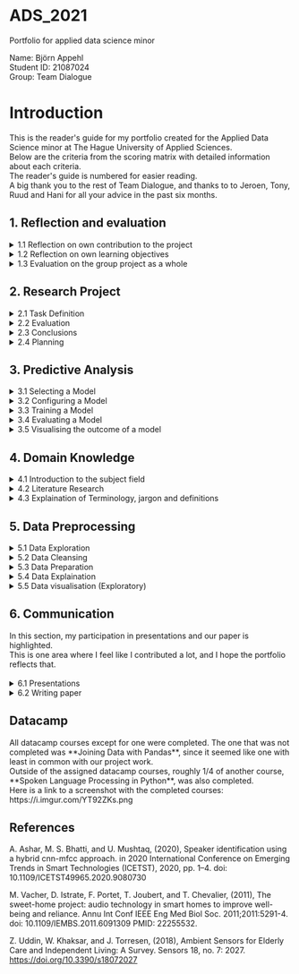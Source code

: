 # ADS_2021
Portfolio for applied data science minor

Name: Björn Appehl <br>
Student ID: 21087024 <br>
Group: Team Dialogue

<h1> Introduction </h1>
This is the reader's guide for my portfolio created for the Applied Data Science minor at The Hague University of Applied Sciences.   <br>
Below are the criteria from the scoring matrix with detailed information about each criteria.   <br>
The reader's guide is numbered for easier reading. <br>
A big thank you to the rest of Team Dialogue, and thanks to to Jeroen, Tony, Ruud and Hani for all your advice in the past six months.

<h2> 1. Reflection and evaluation </h2>

<details>
<summary> 1.1 Reflection on own contribution to the project </summary>

- Situation:  Our project group consisted of 6 members, and we worked with audio data to detect conversation for the Smart Teddy Bear project. We all worked together to ensure everyone would get hands-on experience with every aspect of the project work, although this was hard to realize and in the end some work ended up being unevenly distributed. Since I don't have a great deal of experience writing code, I was a little out of the loop at the end of the project when the code we had for our CNN's became more and more complex. However, at that point I took on other duties which helped the group as a whole but did not give me as much programming experience as some others.

- Task: My tasks in the group varied, early on there was a lot of hands-on with coding simple models. One example is creating a model together with David that ended up being the first real algorithm the group used, since it had the best results at that stage. Later on I started exploring different datasets and drew up some requirements and comparisons for the datasets we ended up using. As the groups priorities shifted, I found myself taking on a lot of presentations and other communication duties along with writing the paper, since we had other people who were simply better at crunching code and it became a matter of time in the final stages. I also helped David & Maria who gave the learning lab feedback and suggestions for topics for them to cover, however I didn't end up taking part in presenting our learning lab. 
  
- Activities: The first model I created in the minor was a Logistic Regression model which was based on transcripts from a TV show. The models purpose was to estimate which line was most likely being said by which speaker. On top of this, I was also splicing audio, normalizing sound levels and transforming our datasets to be more difficult. I helped streamline our data pipeline, unfortunately I finished it right when we shifted to using numpy arrays instead of image data, so it was in the end not necessary. These are only some examples of what I did and you can read more about it below.

- Result: For the presentations I was a part of, I created a lot of the slides along with the overall layout of the powerpoints. I helped other group members in taking care of the Scrum board on Taiga, and during the period in which I was scrummaster I took care of this mostly single-handedly. The code I wrote early on was a simple logistic regression model that was later converted to take audio data as input, however at that point the model also had to change since RFC gave better accuracy. My work on the dataset helped us get good data quite early on the project, which I see as a great benefit for our neural networks.

- Reflect: The contributions I made to the project gave me a much better understanding of data science as a whole. While I am not ready to explore a career in the field, I have a strong feeling that the techniques and methods used in this minor will be of use to me in a professional setting. I regret not being a bigger part of the learning lab our group gave, since it would have been a good chance to expand my own knowledge in the domain. 
 
</details>
  
  

<details>
<summary> 1.2 Reflection on own learning objectives</summary>
  
- 
  
</details>

<details>
<summary> 1.3 Evaluation on the group project as a whole</summary>
  
- Situation:Right from the start, our group contained a lot of different skill sets and this showed during our project. Some were better at writing code, while some had more experience in working with Scrum or other benefitial traits. The cohesion was always quite high in my opinion, and there was never any conflict in the group. Early on, we made it clear what we expect from eachother in terms of workload (i.e not scheduling project work on weekends or after 5pm), punctuality, etc, which helped us work more effectively and better as a group.

- Task: For the duration of the entire project, the workload of all members shifted depending on what stage the project was in. Despite this, some ended up doing a lot more coding than some others, but everyone still partook in presentations and communication along with participating on writing the paper. While everyone did get a little bit of experience in all areas, the workload could have been changed to avoid this. However we wanted to avoid a set schedule with responsibilities in order to not have a member doing something they would rather not do. An unmotivated member working on a task just because it has been assigned to them is not always optimal, in our case we instead focused on everyone doing what they wanted to do based on the current workload at the time.

- Activities: Our application of Scrum consisted of daily online standups, which we had mostly every weekday for the minor unless something else was said. We still had physical standup meetings on days where we were all gathering to work at campus. These 'working days' on campus became quite central in our work, and 2-3 days every week was spent on campus. 

- Results: I, and I belive all other group members, are happy with the results we achieved. Not only are we happy with the algoithm, which gives great results as far as we can see, we also achieved the results working in a sustainable and reasonable pace with little conflict or unnecessary stress. 

- Reflection: I'm sure none of our group members are finishing this minor without having learned something. The distribution of workload in retrospect was, according to me, a very good way to make sure noone is understimulated or has too much to do. While it took a few weeks to get this running smoothly, mostly due to all members getting to know eachother and their skill sets, it ended up being very benefitial for us. If I were to do this project again, I would happily work with the same group in the same manner as we did. The working days on campus was, according to me, a big factor in our projects success and helped us work better together and make social connections.

  
</details>



<h2> 2. Research Project </h2>

<details>
<summary> 2.1 Task Definition</summary>
  
My contribution: I gave feedback and discussed with the group members (David & Maria, who had created the initial draft) about which research questions we should keep, and which questions we should move forward with. Here is a link to a very early draft of our paper with the questions still in there, the "answers" to each question on page 2 is typed by me and was used for reference later on in the project. 
  https://drive.google.com/file/d/1tm8MRCr17ix6i32tT9nXcVKYS6k9HhKh/view?usp=sharing <br>
  
  I was mostly working on our datasets when our first drafts of the research paper was created, so as soon as I finished work on the dataset I helped out with the questions. Below are some examples of questions that made it, and those that did not (along with our reasoning):
  
 - How can we detect multiple voices from audio data? <br>
This question was central in the project, since the context for our project consists of defining when conversation is happening. Detecting multiple voices makes the difference between a monologue and an actual conversation and is very important for the end result.
  
 - Which characteristics make a conversation?<br>
This question has a lot to do with the one above it. We ultimately decided that a minimum grade of participation from at least two speakers is necessary to constitute a conversation. We had to discuss this with the problem owner several times, as we didn't want to make assumptions ourselves. If we simply regarded any dialogue between people regardless of speech duration per speaker, this could have given different results.
  
 - Can we detect if the dementia patient is speaking on the phone?<br>
This question was considered to be out of scope. There are probably easier ways to determine when an elderly person is using their phone than only listening to them speak, and we wanted to focus on specifically conversation in a physical setting.

- Can we detect if the person speaking is physically present?<br>
This question was ultimately decided to be out of scope, but it did come up for discussion a few times. Essentially, a voice being played from a speaker will most likely not have the same range as a human speaking. This makes it possible - in theory, we never got far enough to actually work on it - to determine when a voice is "fake" or "real". This is a suitable area for further research in my opinion, since we never had time to try it out the results would be very interesting.
</details>


<details>
<summary> 2.2 Evaluation</summary>
My contribution: For the paper, I gave some ideas for future work with our prototype. I put this in the paper so other group members could also put ideas in, and build off mine if they agree. 
  Here is an early draft of our paper where on page 5, my first ideas for future work are listed: https://drive.google.com/file/d/1_IV_NqUBWdRstXnUaXdXFCy66YA4UpWQ/view?usp=sharing
  
  A few of them include:
  
  - Comparing the accuracy of our speaker differentiation model with human results. This could be done by a study where correspondants listen to short clips of speech and asses whether all clips are said by the same speaker or not. It would be very interesting to see if humans or the model perform better if voices are very similar for instance. Since our research has only measured the accuracy of our model,  a "human" accuracy score would be an interesting metric to consider. 
  Link to this 
  
  - Since the model for speaker differentation came to be quite complex, it would be interesting to see new projects which aims to identify the elderly person's voice. Samples might be collected over a period of time and eventually could be used to compare all detected speech to the patient themselves, instead of always comparing every segment.
</details>
  
  
<details>
<summary> 2.3 Conclusions</summary>
  My conclusions from this project are that it is indeed possible to use data science techniques (in our case, convolutional neural networks) to detect conversation to some degree. By converting audio data to MFCC's, and feeding them through two neural networks, we can with 89% (for detecting speech) and 94% (for detecting changes in speaker) accuracy determine if a conversation is happening. Of course, our algorithm is not perfect, and there will be many situations where it does not work properly. For instance, if the other half of the conversation is taking place over the phone. With the final product, that combines the first and second model, I would say we have results that support our research problem "”How can data science techniques detect if there is a conversation between at least two people by analyzing audio files?”" and can now state that by using CNNs, MFCC data format and measuring speaker activity & speech duration, data science techniques can detect conversation. The data format of input data can impact the results a lot, which is why we ended up not using images for our final version.
  
</details>
  
  
<details>
<summary> 2.4 Planning</summary>
 My contribution: I, along with Leander Loomans, were in charge of documentation. This included taking notes whenever important information was recieved from teachers or the problem owner (or internal meetings). It also included making documents (internal and external, such as found papers) available for other group members to take part in. <br>  
  On top of this, every group member was equally involved in updating the Scrumboard on Taiga and making sure it was up to date.<br>  
  
  
  A screenshot from Taiga with almost everyone's activity: https://i.imgur.com/Q91fnWq.png (It's difficult to get a really descriptive image)
  
  A screenshot of some of the notes that were taken: https://i.imgur.com/YU2HRXk.png  (Since not every meeting leads to notes having to be taken, there are some gaps.)
  
  In our group, efficiency was quite important, and led to us having daily stand up meetings so we could all keep up with the progress happening. This worked very well, and I attended these meetings to increase our group cohesion and keep the others informed about my part in the project. 
  
  
</details>


<h2> 3. Predictive Analysis </h2>

<details>
<summary> 3.1 Selecting a Model</summary>
  The decision to use convolutional neural networks was taken early on, and it was very much a group decision. In order to get the best results, we argued that spending a lot of time 'perfecting' one method (we decided on CNN) will lead to better results than spending the same amount of time trying out different models. We looked at literature, such as Ashar, Bhatti and Mushtaq (2020) that use CNNs with MFCCs specifically. This also meant that, since CNN's are able to learn features based on data, we did not have to do much feature extraction/selection. In retrospect, I think the decision to use CNNs was the right thing, but exploring other models would have been interesting, too.
</details>

<details>
<summary> 3.2 Configuring a Model</summary>
  Early on, i configured a neural network (with some help from Jeroen in handling errors). The code can be found here: <br> https://github.com/Digitalswede/ADS_2021/blob/main/codesamples/early_neural_network.py <br>
My contribution: All of what you see in the notebook, some of the values were changed in accordance with feedback from Jeroen to get things working. As you can see, it is an old version since it uses images for input data. <br>
  
  I also configured a simple Logistic Regression model early in the course as a first test of machine learning models, using one of the example notebooks provided as the foundation. This file is available here: https://github.com/Digitalswede/ADS_2021/blob/main/codesamples/southpark_test.py
</details>

<details>
<summary> 3.3 Training a Model</summary>
  The models used in our project were trained 
  
</details>

<details>
<summary> 3.4 Evaluating a Model</summary>
  In terms of evaluation, 
  
</details>

<details>
<summary> 3.5 Visualising the outcome of a model</summary>
  
</details>


<h2> 4. Domain Knowledge </h2>  

<details>
<summary> 4.1 Introduction to the subject field </summary>
  As we worked with the Smart Teddy project together with our problem owner Hani, our subject field came to be audio signal processing. This meant we had to use recordings of audio as input to an algorithm in order to make predictions on the audio itself. In order to do this, audio data is transformed into MFCC data, since MFCCs are good at representing a lot of features useful in voice recognition. This process can be seen here: https://github.com/Digitalswede/ADS_2021/blob/main/codesamples/make%20npy%20array%20of%20audio.ipynb <br>
  
  
Sound data can also be represented with spectrograms, and other image representations of sound (such as oscillograms/waveforms). However, we achieved the best results working with MFCCs. The sample rate of recordings is also an important factor to consider, since it is a measure of how many samples are recorded over a period of time. A high sample rate will contain a lot of samples, but might be computationally expensive or contain unnecessarily many samples. While a low sample rate has some information loss, but can be faster to process.
  
  
</details>


<details>
<summary> 4.2 Literature Research </summary>
  I found several pieces of relevant literature during this minor. One of the more interesting ones is Udin *et al.* (2018) The topic for their study is Ambient Sensors for Elderly Care, and this study looks at results and data from other works and summarizes their findings. This helped us a lot since in this study, since it gave a good overview of other studies with the same end goal (determine quality of life based on household environment data). From studying this paper, it became apparent that using sound data for the purpose of recognizing daily activity is not as common as some other methods, such as video or infrared sensors. From the study of Udin *et al.* (2018), I found other interesting studies. Such as Vacher *et al.* (2011), a study with some similarities to ours, such as the fact that they are also processing audio data in a household setting for assisted care purposes. Their study mainly relies on audio technologies in smart homes. However, it does not relate to dementia patients, only elderly to some degree.
</details>


<details>
<summary> 4.3 Explaination of Terminology, jargon and definitions </summary>
  
  Below follows an explaination for terms or definitions that are viewed as important:
  - MFC: Mel-Frequency Cepstrum, an aggregation of several MFCC's (coefficients).
  - MFCC : A coefficient to MFC's, meaning one MFC is made up of many MFCCs. MFCCs are a method of displaying features on audio data, and is heavily related to feature extraction.
  - Epoch : An iteration over the entire dataset during the training process for a neural network.
  - Learning Rate : The rate at which a neural network adapts to the data. A learning rate that's too big has a chance to oscillate and "jump over" the optimal solution. This might mean it never reaches a good result. While a learning rate that's too small might take very long to train as the "jumps" it makes are very small.
  - Dataset : A set of data that can be split into train, test and validation parts. Datasets generally consist of negative data (data that is not correct, in our case background noise) and some positive data (in our case speech). Negative and positive data should generally be balanced to avoid algorithms being biased towards one or the other. 
  - Overfitting : Overfitting might occur when a model is trained on a limited data set, and only predicts in accordance with training data instead of adapting to validation or other 'non-training' data.
  - Spectrogram : A visualisation of audio data which highlights changes to sound over time. A spectrogram is generated from a collection of Fourier Transforms, thus creating a more detailed representation of the data.
  - (Machine learning) model: A program that is trained to detect certain patterns in data.
  - Confusion Matrix: A form of evaluation on a model, where the amount of false negatives, false positives and correct estimations are displayed.
  - Sample Rate: An attribute of audio describing the amount of samples over a period of time. A high sample rate is generally good, but might be more computationally expensive. While a low sample rate generally means less samples over time, but can be easier to process.
  - Loss function: A function that is able to determine how the performance of a model relates to the 'true values' of a dataset used. 
  - Neural Network: A type of algorithm that works by using layers containing nodes (also called neurons) that recieve and pass on weighted data in order to make predictions on datasets. Needs to be properly trained in order to work.
  - Outliers: Data points that differ a lot from other data in the set.
  
</details>




<h2> 5. Data Preprocessing </h2>  

<details>
<summary> 5.1 Data Exploration</summary>
  
  In order to familiarize myself with the data we were using, I had to inspect the data to be able to work with it as best as possible.
  One of the instances of data exploration I did is in this notebook: https://datascience.hhs.nl:8888/user/21087024/notebooks/dialogue/Bj%C3%B6rn/audiodata%20test/wav%20data%20filter%2Bexploration.ipynb. Here, I started experimenting with using attributes from the data (such as sample rates) while also looking at the labels for our data, and making sure the labels add up with the speech. It was helpful in order to learn about the format of our data, and what our data can be used for. We also based the half-second increments around this information that was retrieved from exploring data.
  
  I also explored the data by looking at it in the software Audacity. Using this software to visualise amplitude of the audio files helped us in selecting data that was well suited to our algorithms. I was primarily looking for data that was not too loud, nor too silent, as not balancing this might mean our algorithm will perform poorly.
  
  
  
</details>

<details>
<summary> 5.2 Data Cleansing</summary>
  
  Some of the data cleansing I did can be found in this notebook, in block [6]: https://datascience.hhs.nl:8888/user/21087024/notebooks/dialogue/Bj%C3%B6rn/negativesamples/dataset%20incl%20neg%20data.ipynb
 Here, I filter out some specific columns (the ones that will be of use to us) from the 'negativedf' dataframe (this dataframe contains the lables for all negative samples). Afterwards, I concatenate this dataframe with our positive data labels, resulting in a cleaned up version of the negative labels being concatenated to the positive labels.  
  
  I also did some data transformation by overlapping background noises on top of speech. The file I created through this transformation process came to be used a lot, and referred to (internally) as the 'difficult' data set, which we ran through the first model to evaluate its tolerance to speech with overlapping noise. This step was taken again at the end of the project, but then I also amplified the background noises overlaid by 20db, making the dataset even harder for the algorithm. We used this file for evaluation right at the end of the project, and the accuracy from the algorithm (speech detection model) was reduced by around 5%.
  
</details>

<details>
<summary> 5.3 Data Preparation</summary>
While the project was still using images as input data, I created a dataloader to standardize the data preparation process for the group. Luckily we didn't have to deal with outliers or missing values in our data, our results were high enough without accounting for that. Unfortunately this tool never really came to be used since, shortly after I finished it, we switched to not using images anymore as our input.
Some of my work on data prep can be found in this notebook: https://gpuserver.hhs.nl:8888/user/21087024/notebooks/dialogue/Bj%C3%A4rn/Standardized%20Image%20Generator%20Multi-Assistant%20-%20SIGMA.ipynb
  
After the dataloader for images ended up being scrapped due to new requirements, I helped Leander and Olaf create a new version. 
It can be found here: https://gpuserver.hhs.nl:8888/user/21087024/notebooks/dialogue/Bj%C3%A4rn/make%20npy%20array%20of%20audio.ipynb
For that notebook, I would estimate my contribution is around 25-30%.
  
  
  
</details>

<details>
<summary> 5.4 Data Explaination</summary>
  We used multiple datasets and had to combine them ourselves since our problem owner did not provide data.
 - AVA-Speech is one of the datasets we used for speech detection. It contains around 45 hours of dialogue from movies, which means it also contains some overlaid background noises. However, the speech is labled, and it is possible by using these labels to only get "CLEAN_SPEECH", which is speech without overlaying noise. We decided to also use the other labels, to train the algorithm and increase its tolerance. We made sure to balance our dataset and have it include a 1:1 amount of true and false data, this was achieved by mixing the data with negative labels. We used 5000 seconds of "SPEECH_WITH_MUSIC", 5000 seconds of "SPEECH_WITH_NOISE", and 5000 seconds of "CLEAN_SPEECH". We combined this with 15000 seconds of "NO_SPEECH", providing us with a total of 30000 seconds of mixed audio data where half is true, and half is false. This dataset is recorded at 44100Hz.
 - Librispeech, a dataset containing speaker-labled audiobook data, came to be very useful in the project. Since it does not contain (noticeable) noise, this dataset was primarily used for speaker differentiation. This was convineant as all speakers in the dataset are labled. Since this dataset was at 16KHz, we upsampled it to fit the other datasets at 44.1KHz. 
  
  
  
  
</details>

<details>
<summary> 5.5 Data visualisation (Exploratory) </summary>
I compared visual representations of the data in order to explore the amplitude of certain segments, to decide which segment we should use to train our algorithm. The source data file was too big and would have been very slow to process, so having a visual representation helped us create a smaller but representative version of the dataset. In this instance, the software Audacity was used to visually represent the data while still being able to listen to the audio, for quality reasons (such as spikes in amplitude that may be loud speech, or just a glitch/unintentional sounds from recording). I think there were limited opportunities for us to visualize our data, since we worked specifically to identify speech. 
  
</details>

<h2> 6. Communication </h2>
In this section, my participation in presentations and our paper is highlighted.<br>
This is one area where I feel like I contributed a lot, and I hope the portfolio reflects that. <br>
<br>
<details>
<summary> 6.1 Presentations </summary>
  The presentations where I partook are the following:
  
  External Presentation:
  - #1 (helped create presentation, gave the presentation together with the rest of the group) 
  
  - #2 (created presentation, gave the presentation together with 1 other member)
  
  - #3 (created presentation, gave the presentation together with 1 other member)
  
  Internal Presentation: 
  - #2 (created presentation, gave the presentation together with 1 other member)
  
  - #4 (created presentation, gave the presentation together with 1 other member)
  
  - #5 (created presentation, gave the presentation together with 1 other member)
  
  - #8 (gave the presentation together with 2 others)
  
  - #9 (created the presentation) 
  
  I belive I gave more presentations than most other group members, but this did not bother me as they were quite fun and interesting to do.
  
</details>


<details>
<summary> 6.2 Writing paper </summary>
  
  I helped write the paper as much as possible. Before the writing started, I gave a detailed overview of our subquestions and answered them, which helped form the base for our paper. Of course the structure changed a lot since then, but it was a start. I worked a lot on the introduction part, including background and research problem of the paper. I also wrote content in other sections, but my primary focus (since we divided it up) was the introduction. The introduction was the first section of the paper I started writing, and I later starter helping out on other sections. But I hope the introduction properly showcases our domain and the purpose of our work.
  
 I also helped other group members writing the paper by giving constructive feedback, always being mindful of other people's work and not criticizing. I ended up making quite a few corrections to the paper in most sections, an effort that I hope changed our paper for the better since I feel it's important to deliver a strong paper. 
  
  It is difficult to give examples here, since writing the paper was a continuous process and quite hard to measure in terms of contribution. 
  
  Here is a link to our finished paper: https://drive.google.com/file/d/1tm8MRCr17ix6i32tT9nXcVKYS6k9HhKh/view?usp=sharing
</details>


<h2> Datacamp </h2>
All datacamp courses except for one were completed. The one that was not completed was **Joining Data with Pandas**, since it seemed like one with least in common with our project work.<br>
Outside of the assigned datacamp courses, roughly 1/4 of another course, **Spoken Language Processing in Python**, was also completed.<br>
Here is a link to a screenshot with the completed courses: https://i.imgur.com/YT92ZKs.png

<h2> References </h2>
A. Ashar, M. S. Bhatti, and U. Mushtaq, (2020), Speaker identification using a hybrid cnn-mfcc approach. in 2020 International Conference on Emerging Trends in Smart Technologies (ICETST), 2020, pp. 1–4. doi: 10.1109/ICETST49965.2020.9080730 <br>


M. Vacher, D. Istrate, F. Portet, T. Joubert, and T. Chevalier, (2011), The sweet-home project: audio technology in smart homes to improve well-being and reliance. Annu Int Conf IEEE Eng Med Biol Soc. 2011;2011:5291-4. doi: 10.1109/IEMBS.2011.6091309 PMID: 22255532. <br>


Z. Uddin, W. Khaksar, and J. Torresen, (2018), Ambient Sensors for Elderly Care and Independent Living: A Survey. Sensors 18, no. 7: 2027. https://doi.org/10.3390/s18072027
  

